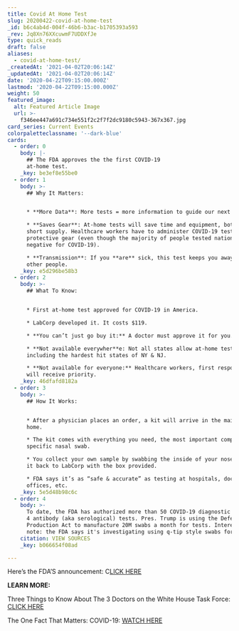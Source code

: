 ```yaml
---
title: Covid At Home Test
slug: 20200422-covid-at-home-test
_id: b6c4ab4d-004f-46b6-b3ac-b1705393a593
_rev: Jq8Xn76XXcuwmF7UDDXfJe
type: quick_reads
draft: false
aliases:
  - covid-at-home-test/
_createdAt: '2021-04-02T20:06:14Z'
_updatedAt: '2021-04-02T20:06:14Z'
date: '2020-04-22T09:15:00.000Z'
lastmod: '2020-04-22T09:15:00.000Z'
weight: 50
featured_image:
  alt: Featured Article Image
  url: >-
    f346ee447a691c734e551f2c2f7f2dc9180c5943-367x367.jpg
card_series: Current Events
colorpaletteclassname: '--dark-blue'
cards:
  - order: 0
    body: |-
      ## The FDA approves the the first COVID-19  
      at-home test.
    _key: be3ef8e55be0
  - order: 1
    body: >-
      ## Why It Matters:


      * **More Data**: More tests = more information to guide our next steps.

      * **Saves Gear**: At-home tests will save time and equipment, both on
      short supply. Healthcare workers have to administer COVID-19 tests in full
      protective gear (even though the majority of people tested nationwide test
      negative for COVID-19).

      * **Transmission**: If you **are** sick, this test keeps you away from
      other people.
    _key: e5d296be58b3
  - order: 2
    body: >-
      ## What To Know:


      * First at-home test approved for COVID-19 in America.

      * LabCorp developed it. It costs $119.

      * **You can’t just go buy it:** A doctor must approve it for you.

      * **Not available everywher**e: Not all states allow at-home testing,
      including the hardest hit states of NY & NJ.

      * **Not available for everyone:** Healthcare workers, first responders
      will receive priority.
    _key: 46dfafd8182a
  - order: 3
    body: >-
      ## How It Works:


      * After a physician places an order, a kit will arrive in the mail at your
      home.

      * The kit comes with everything you need, the most important component? A
      specific nasal swab.

      * You collect your own sample by swabbing the inside of your nose and mail
      it back to LabCorp with the box provided.

      * FDA says it’s as “safe & accurate” as testing at hospitals, doctors
      offices, etc.
    _key: 5e5d48b98c6c
  - order: 4
    body: >-
      To date, the FDA has authorized more than 50 COVID-19 diagnostic tests and
      4 antibody (aka serological) tests. Pres. Trump is using the Defense
      Production Act to manufacture 20M swabs a month for tests. Interesting to
      note: the FDA says it's investigating using q-tip style swabs for testing.
    citation: VIEW SOURCES
    _key: b066654f08ad

---
```

Here’s the FDA’S announcement: C[LICK HERE](https://www.fda.gov/news-events/press-announcements/coronavirus-covid-19-update-fda-authorizes-first-test-patient-home-sample-collection)

**LEARN MORE:**

Three Things to Know About The 3 Doctors on the White House Task Force: [CLICK HERE](https://smarthernews.com/article/covid-19-task-force-three-things-to-know-about-the-doctors-leading-the-fight-against-covid-19/)

The One Fact That Matters: COVID-19: [WATCH HERE](https://smarthernews.com/article/covid-19-the-one-fact-that-really-matters/)